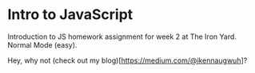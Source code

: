 # Intro to JavaScript

Introduction to JS homework assignment for week 2 at The Iron Yard. Normal Mode (easy).

Hey, why not (check out my blog)[https://medium.com/@ikennaugwuh]?
